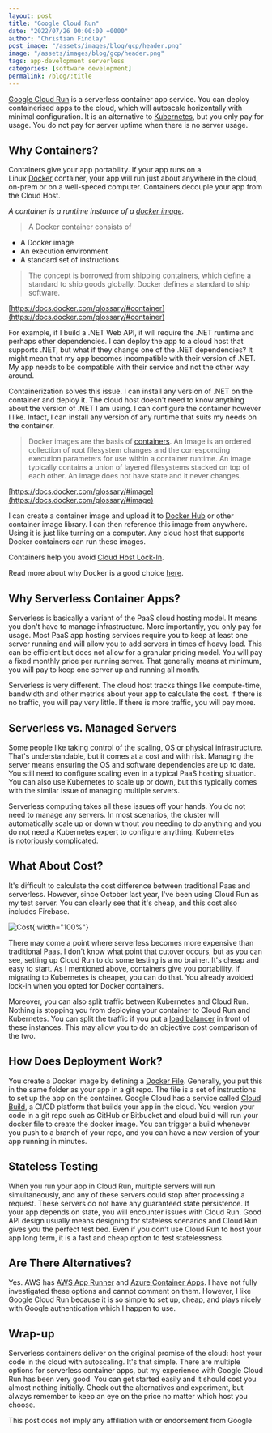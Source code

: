 ```yaml
---
layout: post
title: "Google Cloud Run"
date: "2022/07/26 00:00:00 +0000"
author: "Christian Findlay"
post_image: "/assets/images/blog/gcp/header.png"
image: "/assets/images/blog/gcp/header.png"
tags: app-development serverless
categories: [software development]
permalink: /blog/:title
---
```


[Google Cloud Run](https://cloud.google.com/run) is a serverless container app service. You can deploy containerised apps to the cloud, which will autoscale horizontally with minimal configuration. It is an alternative to [Kubernetes](https://kubernetes.io/), but you only pay for usage. You do not pay for server uptime when there is no server usage.   

Why Containers?
---------------

Containers give your app portability. If your app runs on a Linux [Docker](https://www.docker.com/) container, your app will run just about anywhere in the cloud, on-prem or on a well-speced computer. Containers decouple your app from the Cloud Host.   

_A container is a runtime instance of a_ [_docker image_](https://docs.docker.com/glossary/#image)_._

> A Docker container consists of

*   A Docker image
*   An execution environment
*   A standard set of instructions

> The concept is borrowed from shipping containers, which define a standard to ship goods globally. Docker defines a standard to ship software.

[https://docs.docker.com/glossary/#container](https://docs.docker.com/glossary/#container)

  

For example, if I build a .NET Web API, it will require the .NET runtime and perhaps other dependencies. I can deploy the app to a cloud host that supports .NET, but what if they change one of the .NET dependencies? It might mean that my app becomes incompatible with their version of .NET. My app needs to be compatible with their service and not the other way around.

Containerization solves this issue. I can install any version of .NET on the container and deploy it. The cloud host doesn't need to know anything about the version of .NET I am using. I can configure the container however I like. Infact, I can install any version of any runtime that suits my needs on the container. _‍_

> Docker images are the basis of [containers](https://docs.docker.com/glossary/#container). An Image is an ordered collection of root filesystem changes and the corresponding execution parameters for use within a container runtime. An image typically contains a union of layered filesystems stacked on top of each other. An image does not have state and it never changes.  

  

[https://docs.docker.com/glossary/#image](https://docs.docker.com/glossary/#image)

  

I can create a container image and upload it to [Docker Hub](https://hub.docker.com/) or other container image library. I can then reference this image from anywhere. Using it is just like turning on a computer. Any cloud host that supports Docker containers can run these images.  

Containers help you avoid [Cloud Host Lock-In](https://www.infoworld.com/article/3623721/cloud-lock-in-is-real.html).  

Read more about why Docker is a good choice [here](https://www.docker.com/why-docker/).  

Why Serverless Container Apps? 
-------------------------------

Serverless is basically a variant of the PaaS cloud hosting model. It means you don't have to manage infrastructure. More importantly, you only pay for usage. Most PaaS app hosting services require you to keep at least one server running and will allow you to add servers in times of heavy load. This can be efficient but does not allow for a granular pricing model. You will pay a fixed monthly price per running server. That generally means at minimum, you will pay to keep one server up and running all month.  

Serverless is very different. The cloud host tracks things like compute-time, bandwidth and other metrics about your app to calculate the cost. If there is no traffic, you will pay very little. If there is more traffic, you will pay more.    

Serverless vs. Managed Servers
------------------------------

Some people like taking control of the scaling, OS or physical infrastructure. That's understandable, but it comes at a cost and with risk. Managing the server means ensuring the OS and software dependencies are up to date. You still need to configure scaling even in a typical PaaS hosting situation. You can also use Kubernetes to scale up or down, but this typically comes with the similar issue of managing multiple servers.   

Serverless computing takes all these issues off your hands. You do not need to manage any servers. In most scenarios, the cluster will automatically scale up or down without you needing to do anything and you do not need a Kubernetes expert to configure anything. Kubernetes is [notoriously complicated](https://www.theregister.com/2021/02/25/google_kubernetes_autopilot/).  

What About Cost? 
-----------------

It's difficult to calculate the cost difference between traditional Paas and serverless. However, since October last year, I've been using Cloud Run as my test server. You can clearly see that it's cheap, and this cost also includes Firebase.  

![Cost](/assets/images/blog/gcp/cost.png){:width="100%"}

There may come a point where serverless becomes more expensive than traditional Paas. I don't know what point that cutover occurs, but as you can see, setting up Cloud Run to do some testing is a no brainer. It's cheap and easy to start. As I mentioned above, containers give you portability. If migrating to Kubernetes is cheaper, you can do that. You already avoided lock-in when you opted for Docker containers.    

Moreover, you can also split traffic between Kubernetes and Cloud Run. Nothing is stopping you from deploying your container to Cloud Run and Kubernetes. You can split the traffic if you put a [load balancer](https://cloud.google.com/load-balancing/) in front of these instances. This may allow you to do an objective cost comparison of the two.  

How Does Deployment Work?
-------------------------

You create a Docker image by defining a [Docker File](https://docs.docker.com/engine/reference/builder/). Generally, you put this in the same folder as your app in a git repo. The file is a set of instructions to set up the app on the container. Google Cloud has a service called [Cloud Build](https://cloud.google.com/build), a CI/CD platform that builds your app in the cloud. You version your code in a git repo such as GitHub or Bitbucket and cloud build will run your docker file to create the docker image. You can trigger a build whenever you push to a branch of your repo, and you can have a new version of your app running in minutes.  

Stateless Testing
-----------------

When you run your app in Cloud Run, multiple servers will run simultaneously, and any of these servers could stop after processing a request. These servers do not have any guaranteed state persistence. If your app depends on state, you will encounter issues with Cloud Run. Good API design usually means designing for stateless scenarios and Cloud Run gives you the perfect test bed. Even if you don't use Cloud Run to host your app long term, it is a fast and cheap option to test statelessness.  

Are There Alternatives?
-----------------------

Yes. AWS has [AWS App Runner](https://aws.amazon.com/apprunner/) and [Azure Container Apps](https://docs.microsoft.com/en-us/azure/container-apps/overview). I have not fully investigated these options and cannot comment on them. However, I like Google Cloud Run because it is so simple to set up, cheap, and plays nicely with Google authentication which I happen to use.  

Wrap-up
-------

Serverless containers deliver on the original promise of the cloud: host your code in the cloud with autoscaling. It's that simple. There are multiple options for serverless container apps, but my experience with Google Cloud Run has been very good. You can get started easily and it should cost you almost nothing initially. Check out the alternatives and experiment, but always remember to keep an eye on the price no matter which host you choose. 

This post does not imply any affiliation with or endorsement from Google